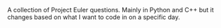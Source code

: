 A collection of Project Euler questions. Mainly in Python and C++ but it changes based on what I want to code in on a specific day.